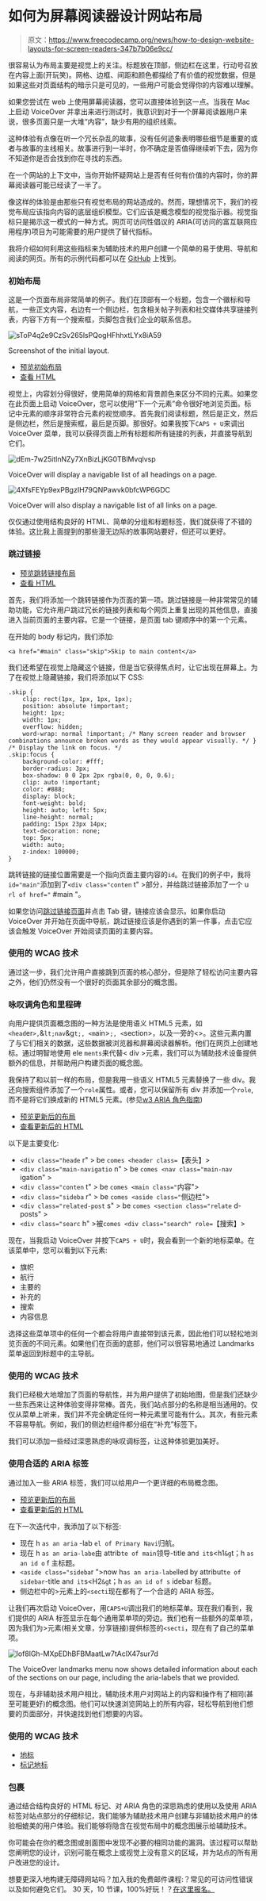 # 如何为屏幕阅读器设计网站布局

> 原文：<https://www.freecodecamp.org/news/how-to-design-website-layouts-for-screen-readers-347b7b06e9cc/>

很容易认为布局主要是视觉上的关注。标题放在顶部，侧边栏在这里，行动号召放在内容上面(开玩笑)。网格、边框、间距和颜色都描绘了有价值的视觉数据，但是如果这些对页面结构的暗示只是可见的，一些用户可能会觉得你的内容难以理解。

如果您尝试在 web 上使用屏幕阅读器，您可以直接体验到这一点。当我在 Mac 上启动 VoiceOver 并拿出来进行测试时，我意识到对于一个屏幕阅读器用户来说，很多页面只是一大堆“内容”，缺少有用的组织线索。

这种体验有点像在听一个冗长杂乱的故事，没有任何迹象表明哪些细节是重要的或者与故事的主线相关。故事进行到一半时，你不确定是否值得继续听下去，因为你不知道你是否会找到你在寻找的东西。

在一个网站的上下文中，当你开始怀疑网站上是否有任何有价值的内容时，你的屏幕阅读器可能已经读了一半了。

像这样的体验是由那些只有视觉布局的网站造成的。然而，理想情况下，我们的视觉布局应该指向内容的底层组织模型。它们应该是概念模型的视觉指示器。视觉指标只是揭示这一模式的一种方式。网页可访问性倡议的 ARIA(可访问的富互联网应用程序)项目为可能需要的用户提供了替代指标。

我将介绍如何利用这些指标来为辅助技术的用户创建一个简单的易于使用、导航和阅读的网页。所有的示例代码都可以在 [GitHub](https://github.com/mergeweb/screen-reader-layout-post) 上找到。

### 初始布局

这是一个页面布局非常简单的例子。我们在顶部有一个标题，包含一个徽标和导航，一些正文内容，右边有一个侧边栏，包含相关帖子列表和社交媒体共享链接列表，内容下方有一个搜索框，页脚包含我们企业的联系信息。

![sToP4q2e9CzSv265lsPQogHFhhxtLYx8iA59](img/3d084144d3b4b385f0a8ce594647b987.png)

Screenshot of the initial layout.

*   [预览初始布局](https://mergeweb.github.io/screen-reader-layout-post/)
*   [查看 HTML](https://github.com/mergeweb/screen-reader-layout-post/blob/master/index.html)

视觉上，内容划分得很好，使用简单的网格和背景颜色来区分不同的元素。如果您在此页面上启动 VoiceOver，您可以使用“下一个元素”命令很好地浏览页面。标记中元素的顺序非常符合元素的视觉顺序。首先我们阅读标题，然后是正文，然后是侧边栏，然后是搜索框，最后是页脚。那很好。如果我按下`CAPS + U`来调出 VoiceOver 菜单，我可以获得页面上所有标题和所有链接的列表，并直接导航到它们。

![dEm-7w25itlnNZy7XnBizLjKG0TBlMvqlvsp](img/5f1bb57f54a51334a48c434220e4ac7d.png)

VoiceOver will display a navigable list of all headings on a page.

![4XfsFEYp9exPBgzIH79QNPawvk0bfcWP6GDC](img/77bf1b95f732354962a3d8a10e79e4b4.png)

VoiceOver will also display a navigable list of all links on a page.

仅仅通过使用结构良好的 HTML、简单的分组和标题标签，我们就获得了不错的体验。这比我上面提到的那些漫无边际的故事网站要好，但还可以更好。

### 跳过链接

*   [预览跳转链接布局](https://mergeweb.github.io/screen-reader-layout-post/skip-link.html)
*   [查看 HTML](https://github.com/mergeweb/screen-reader-layout-post/blob/master/skip-link.html)

首先，我们将添加一个跳转链接作为页面的第一项。跳过链接是一种非常常见的辅助功能，它允许用户跳过冗长的链接列表和每个网页上重复出现的其他信息，直接进入当前页面的主要内容。它是一个链接，是页面 tab 键顺序中的第一个元素。

在开始的 body 标记内，我们添加:

```
<a href="#main" class="skip">Skip to main content</a>
```

我们还希望在视觉上隐藏这个链接，但是当它获得焦点时，让它出现在屏幕上。为了在视觉上隐藏链接，我们将添加以下 CSS:

```
.skip { 
    clip: rect(1px, 1px, 1px, 1px); 
    position: absolute !important; 
    height: 1px; 
    width: 1px; 
    overflow: hidden; 
    word-wrap: normal !important; /* Many screen reader and browser combinations announce broken words as they would appear visually. */ } 
/* Display the link on focus. */ 
.skip:focus { 
    background-color: #fff; 
    border-radius: 3px; 
    box-shadow: 0 0 2px 2px rgba(0, 0, 0, 0.6); 
    clip: auto !important; 
    color: #888; 
    display: block; 
    font-weight: bold; 
    height: auto; left: 5px; 
    line-height: normal; 
    padding: 15px 23px 14px; 
    text-decoration: none; 
    top: 5px; 
    width: auto; 
    z-index: 100000;
}
```

跳转链接的链接位置需要是一个指向页面主要内容的`id`。在我们的例子中，我将`id="main"`添加到了`<div class="conten` t" >部分，并给跳过链接添加了一个 u `rl of href="` #main "。

如果您访问[跳过链接页面](https://mergeweb.github.io/screen-reader-layout-post/skip-link.html)并点击 Tab 键，链接应该会显示。如果你启动 VoiceOver 并开始在页面中导航，跳过链接应该是你遇到的第一件事，点击它应该会触发 VoiceOver 开始阅读页面的主要内容。

### 使用的 WCAG 技术

通过这一步，我们允许用户直接跳到页面的核心部分，但是除了轻松访问主要内容之外，他们仍然没有一个很好的页面其余部分的概念图。

### 咏叹调角色和里程碑

向用户提供页面概念图的一种方法是使用语义 HTML5 元素，如`<head`er`>,`&`lt;nav`&g`t;, <m`ain>`;, <`section>，以及一旁的<>。这些元素内置了与它们相关的数据，这些数据被浏览器和屏幕阅读器解析。他们在网页上创建地标。通过明智地使用 ele `ments`来代替< div >元素，我们可以为辅助技术设备提供额外的信息，并帮助用户构建页面的概念图。

我保持了和以前一样的布局，但是我用一些语义 HTML5 元素替换了一些 div。我还向搜索组件添加了一个`role`属性。或者，您可以保留所有 div 并添加一个`role`,而不是将它们换成新的 HTML5 元素。(参见[w3 ARIA 角色指南](https://www.w3.org/TR/wai-aria/roles#landmark_roles))

*   [预览更新后的布局](https://mergeweb.github.io/screen-reader-layout-post/aria-roles.html)
*   [查看更新后的 HTML](https://github.com/mergeweb/screen-reader-layout-post/blob/master/aria-roles.html)

以下是主要变化:

*   `<div class="heade` r" > be `comes <header class=`【表头】>
*   `<div class="main-navigatio` n" > be `comes <nav class="main-nav` igation" >
*   `<div class="conten` t" > be `comes <main class="`内容">
*   `<div class="sideba` r" > be `comes <aside class="`侧边栏">
*   `<div class="related-post` s" > be `comes <section class="relate` d-posts" >
*   `<div class="searc` h" >被`comes <div class="search" role=`【搜索】>

现在，当我启动 VoiceOver 并按下`CAPS + U`时，我会看到一个新的地标菜单。在该菜单中，您可以看到以下元素:

*   旗帜
*   航行
*   主要的
*   补充的
*   搜索
*   内容信息

选择这些菜单项中的任何一个都会将用户直接带到该元素，因此他们可以轻松地浏览页面的不同元素。如果他们在页面的底部，他们可以很容易地通过 Landmarks 菜单返回到标题中的主导航。

### 使用的 WCAG 技术

我们已经极大地增加了页面的导航性，并为用户提供了初始地图，但是我们还缺少一些东西来让这种体验变得非常棒。首先，我们站点部分的名称是相当通用的。仅仅从菜单上听来，我们并不完全确定任何一种元素里可能有什么。其次，有些元素不容易导航。例如，我们的侧边栏组件都分组在“补充”标签下。

我们可以添加一些经过深思熟虑的咏叹调标签，让这种体验更加美好。

### 使用合适的 ARIA 标签

通过加入一些 ARIA 标签，我们可以给用户一个更详细的布局概念图。

*   [预览更新后的布局](https://mergeweb.github.io/screen-reader-layout-post/aria-labels.html)
*   [查看更新后的 HTML](https://github.com/mergeweb/screen-reader-layout-post/blob/master/aria-labels.html)

在下一次迭代中，我添加了以下标签:

*   现在 h `as an aria` -lab `el of Primary Navi`归航。
*   现在 h `as an aria-labe`由 attrib`te of main`领导-title an`d it`s<h1`&g`t；h `as an id o` f 主标题。
*   `<aside class="sideba`r ">now h`as an aria-labe`lled by attribut`te of sidebar`-title an`d it`s<H2`&g`t；h `as an id of s` idebar 标题。
*   侧边栏中的>元素上的`<secti`现在都有了一个合适的 ARIA 标签。

让我们再次启动 VoiceOver，用`CAPS+U`调出我们的地标菜单。现在我们看到，我们提供的 ARIA 标签显示在每个通用菜单项的旁边。我们也有一些额外的菜单项，因为我们为>元素(相关文章，分享链接)提供标签的`<secti`，现在有了自己的菜单项。

![Iof8lGh-MXpEDhBFBMaatLw7tAclX47sur7d](img/f34186e05fee2c29011b4c5c0bbfc679.png)

The VoiceOver landmarks menu now shows detailed information about each of the sections on our page, including the aria-labels that we provided.

现在，与非辅助技术用户相比，辅助技术用户对网站上的内容和操作有了相同(甚至可能更好)的概念图。他们可以快速浏览网站上的所有内容，轻松导航到他们想要的页面部分，并快速找到他们想要的内容。

### 使用的 WCAG 技术

*   [地标](https://www.w3.org/TR/WCAG20-TECHS/ARIA11.html)
*   [标记地标](https://www.w3.org/TR/WCAG20-TECHS/ARIA13.html)

### 包裹

通过结合结构良好的 HTML 标记、对 ARIA 角色的深思熟虑的使用以及使用 ARIA 标签对站点部分的仔细标记，我们能够为辅助技术用户创建与非辅助技术用户的体验相媲美的用户体验。我们能够将隐含在视觉布局中的概念图展示给辅助技术。

你可能会在你的概念图或剖面图中发现不必要的相同功能的漏洞。该过程可以帮助您阐明您的设计，识别可能在概念上或视觉上没有意义的区域，并为站点的所有用户改进您的设计。

想要更深入地构建无障碍网站吗？加入我的免费邮件课程:？常见的可访问性错误以及如何避免它们。 30 天，10 节课，100%好玩！？[在这里报名。](https://benrobertson.io/courses/common-accessibility-mistakes/)